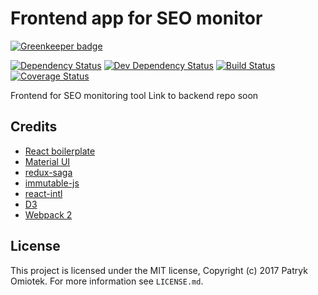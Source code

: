 # Frontend app for SEO monitor

[![Greenkeeper badge](https://badges.greenkeeper.io/patomdev/seo-monitor-front.svg)](https://greenkeeper.io/)

[![Dependency Status](https://david-dm.org/patomdev/seo-monitor-front.svg)](https://david-dm.org/patomdev/seo-monitor-front)
[![Dev Dependency Status](https://david-dm.org/patomdev/seo-monitor-front/dev-status.svg)](https://david-dm.org/patomdev/seo-monitor-front#info=devDependencies)
[![Build Status](https://api.travis-ci.org/patomdev/seo-monitor-front.svg?branch=dev)](https://travis-ci.org/patomdev/seo-monitor-front)
[![Coverage Status](https://coveralls.io/repos/github/patomdev/seo-monitor-front/badge.svg?branch=dev)](https://coveralls.io/github/patomdev/seo-monitor-front?branch=dev)

Frontend for SEO monitoring tool
Link to backend repo soon

## Credits
* [React boilerplate](https://github.com/react-boilerplate/react-boilerplate)
* [Material UI](https://github.com/callemall/material-ui)
* [redux-saga](https://github.com/redux-saga/redux-saga)
* [immutable-js](https://github.com/facebook/immutable-js/)
* [react-intl](https://github.com/yahoo/react-intl)
* [D3](https://github.com/d3/d3)
* [Webpack 2](https://github.com/webpack/webpack)
 
## License

This project is licensed under the MIT license, Copyright (c) 2017 Patryk
Omiotek. For more information see `LICENSE.md`.
